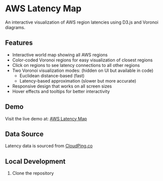 # AWS Latency Map

An interactive visualization of AWS region latencies using D3.js and Voronoi diagrams.

## Features

- Interactive world map showing all AWS regions
- Color-coded Voronoi regions for easy visualization of closest regions
- Click on regions to see latency connections to all other regions
- Two Voronoi visualization modes: (hidden on UI but available in code)
  - Euclidean distance-based (fast)
  - Latency-based approximation (slower but more accurate)
- Responsive design that works on all screen sizes
- Hover effects and tooltips for better interactivity

## Demo

Visit the live demo at: [AWS Latency Map](https://github.com/mustafaakin/aws-latency-voronoi)

## Data Source

Latency data is sourced from [CloudPing.co](https://www.cloudping.co/)

## Local Development

1. Clone the repository
